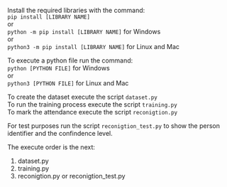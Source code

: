 Install the required libraries with the command:  
  ```pip install [LIBRARY NAME]```  
  or  
  ```python -m pip install [LIBRARY NAME]``` for Windows  
  or  
  ```python3 -m pip install [LIBRARY NAME]``` for Linux and Mac  

To execute a python file run the command:  
  ```python [PYTHON FILE]``` for Windows  
  or  
  ```python3 [PYTHON FILE]``` for Linux and Mac

To create the dataset execute the script ```dataset.py```  
To run the training process execute the script ```training.py```  
To mark the attendance execute the script ```reconigtion.py```  

For test purposes run the script ```reconigtion_test.py``` to show the person identifier and the confindence level.

The execute order is the next:
  1) dataset.py
  2) training.py
  3) reconigtion.py or reconigtion_test.py